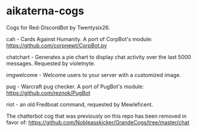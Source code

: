 # aikaterna-cogs
Cogs for Red-DiscordBot by Twentysix26.

cah - Cards Against Humanity. A port of CorpBot's module: https://github.com/corpnewt/CorpBot.py

chatchart - Generates a pie chart to display chat activity over the last 5000 messages. Requested by violetnyte.

imgwelcome - Welcome users to your server with a customized image.

pug - Warcraft pug checker. A port of PugBot's module: https://github.com/reznok/PugBot

riot - an old Fredboat command, requested by Mewleficent.

The chatterbot cog that was previously on this repo has been removed in favor of: https://github.com/Nobleasskicker/GrandeCogs/tree/master/chat
